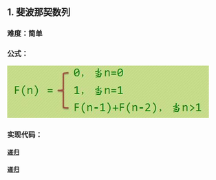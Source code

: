 ## 1. 斐波那契数列
### 难度：简单
### 公式：
![Formula.jpg](Coding/Fibonacci/formula.jpg)
### 实现代码：
#### [递归](Coding/Fibonacci/recursion.c)
#### [递归](Coding/Fibonacci/non_recursion.c)